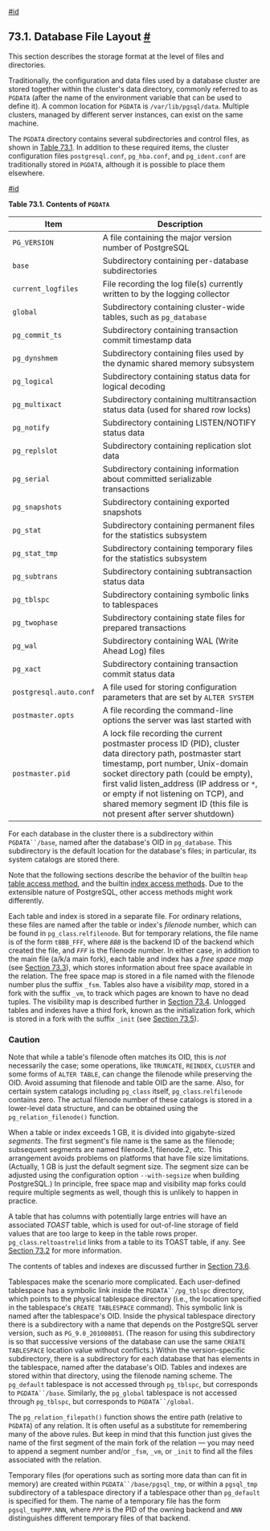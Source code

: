 [#id](#STORAGE-FILE-LAYOUT)

## 73.1. Database File Layout [#](#STORAGE-FILE-LAYOUT)

This section describes the storage format at the level of files and directories.

Traditionally, the configuration and data files used by a database cluster are stored together within the cluster's data directory, commonly referred to as `PGDATA` (after the name of the environment variable that can be used to define it). A common location for `PGDATA` is `/var/lib/pgsql/data`. Multiple clusters, managed by different server instances, can exist on the same machine.

The `PGDATA` directory contains several subdirectories and control files, as shown in [Table 73.1](storage-file-layout#PGDATA-CONTENTS-TABLE). In addition to these required items, the cluster configuration files `postgresql.conf`, `pg_hba.conf`, and `pg_ident.conf` are traditionally stored in `PGDATA`, although it is possible to place them elsewhere.

[#id](#PGDATA-CONTENTS-TABLE)

**Table 73.1. Contents of `PGDATA`**

| Item                   | Description                                                                                                                                                                                                                                                                                                                                              |
| ---------------------- | -------------------------------------------------------------------------------------------------------------------------------------------------------------------------------------------------------------------------------------------------------------------------------------------------------------------------------------------------------- |
| `PG_VERSION`           | A file containing the major version number of PostgreSQL                                                                                                                                                                                                                                                                                                 |
| `base`                 | Subdirectory containing per-database subdirectories                                                                                                                                                                                                                                                                                                      |
| `current_logfiles`     | File recording the log file(s) currently written to by the logging collector                                                                                                                                                                                                                                                                             |
| `global`               | Subdirectory containing cluster-wide tables, such as `pg_database`                                                                                                                                                                                                                                                                                       |
| `pg_commit_ts`         | Subdirectory containing transaction commit timestamp data                                                                                                                                                                                                                                                                                                |
| `pg_dynshmem`          | Subdirectory containing files used by the dynamic shared memory subsystem                                                                                                                                                                                                                                                                                |
| `pg_logical`           | Subdirectory containing status data for logical decoding                                                                                                                                                                                                                                                                                                 |
| `pg_multixact`         | Subdirectory containing multitransaction status data (used for shared row locks)                                                                                                                                                                                                                                                                         |
| `pg_notify`            | Subdirectory containing LISTEN/NOTIFY status data                                                                                                                                                                                                                                                                                                        |
| `pg_replslot`          | Subdirectory containing replication slot data                                                                                                                                                                                                                                                                                                            |
| `pg_serial`            | Subdirectory containing information about committed serializable transactions                                                                                                                                                                                                                                                                            |
| `pg_snapshots`         | Subdirectory containing exported snapshots                                                                                                                                                                                                                                                                                                               |
| `pg_stat`              | Subdirectory containing permanent files for the statistics subsystem                                                                                                                                                                                                                                                                                     |
| `pg_stat_tmp`          | Subdirectory containing temporary files for the statistics subsystem                                                                                                                                                                                                                                                                                     |
| `pg_subtrans`          | Subdirectory containing subtransaction status data                                                                                                                                                                                                                                                                                                       |
| `pg_tblspc`            | Subdirectory containing symbolic links to tablespaces                                                                                                                                                                                                                                                                                                    |
| `pg_twophase`          | Subdirectory containing state files for prepared transactions                                                                                                                                                                                                                                                                                            |
| `pg_wal`               | Subdirectory containing WAL (Write Ahead Log) files                                                                                                                                                                                                                                                                                                      |
| `pg_xact`              | Subdirectory containing transaction commit status data                                                                                                                                                                                                                                                                                                   |
| `postgresql.auto.conf` | A file used for storing configuration parameters that are set by `ALTER SYSTEM`                                                                                                                                                                                                                                                                          |
| `postmaster.opts`      | A file recording the command-line options the server was last started with                                                                                                                                                                                                                                                                               |
| `postmaster.pid`       | A lock file recording the current postmaster process ID (PID), cluster data directory path, postmaster start timestamp, port number, Unix-domain socket directory path (could be empty), first valid listen_address (IP address or `*`, or empty if not listening on TCP), and shared memory segment ID (this file is not present after server shutdown) |

For each database in the cluster there is a subdirectory within `PGDATA``/base`, named after the database's OID in `pg_database`. This subdirectory is the default location for the database's files; in particular, its system catalogs are stored there.

Note that the following sections describe the behavior of the builtin `heap` [table access method](tableam), and the builtin [index access methods](indexam). Due to the extensible nature of PostgreSQL, other access methods might work differently.

Each table and index is stored in a separate file. For ordinary relations, these files are named after the table or index's _filenode_ number, which can be found in `pg_class`.`relfilenode`. But for temporary relations, the file name is of the form `tBBB_FFF`, where _`BBB`_ is the backend ID of the backend which created the file, and _`FFF`_ is the filenode number. In either case, in addition to the main file (a/k/a main fork), each table and index has a _free space map_ (see [Section 73.3](storage-fsm)), which stores information about free space available in the relation. The free space map is stored in a file named with the filenode number plus the suffix `_fsm`. Tables also have a _visibility map_, stored in a fork with the suffix `_vm`, to track which pages are known to have no dead tuples. The visibility map is described further in [Section 73.4](storage-vm). Unlogged tables and indexes have a third fork, known as the initialization fork, which is stored in a fork with the suffix `_init` (see [Section 73.5](storage-init)).

### Caution

Note that while a table's filenode often matches its OID, this is _not_ necessarily the case; some operations, like `TRUNCATE`, `REINDEX`, `CLUSTER` and some forms of `ALTER TABLE`, can change the filenode while preserving the OID. Avoid assuming that filenode and table OID are the same. Also, for certain system catalogs including `pg_class` itself, `pg_class`.`relfilenode` contains zero. The actual filenode number of these catalogs is stored in a lower-level data structure, and can be obtained using the `pg_relation_filenode()` function.

When a table or index exceeds 1 GB, it is divided into gigabyte-sized _segments_. The first segment's file name is the same as the filenode; subsequent segments are named filenode.1, filenode.2, etc. This arrangement avoids problems on platforms that have file size limitations. (Actually, 1 GB is just the default segment size. The segment size can be adjusted using the configuration option `--with-segsize` when building PostgreSQL.) In principle, free space map and visibility map forks could require multiple segments as well, though this is unlikely to happen in practice.

A table that has columns with potentially large entries will have an associated _TOAST_ table, which is used for out-of-line storage of field values that are too large to keep in the table rows proper. `pg_class`.`reltoastrelid` links from a table to its TOAST table, if any. See [Section 73.2](storage-toast) for more information.

The contents of tables and indexes are discussed further in [Section 73.6](storage-page-layout).

Tablespaces make the scenario more complicated. Each user-defined tablespace has a symbolic link inside the `PGDATA``/pg_tblspc` directory, which points to the physical tablespace directory (i.e., the location specified in the tablespace's `CREATE TABLESPACE` command). This symbolic link is named after the tablespace's OID. Inside the physical tablespace directory there is a subdirectory with a name that depends on the PostgreSQL server version, such as `PG_9.0_201008051`. (The reason for using this subdirectory is so that successive versions of the database can use the same `CREATE TABLESPACE` location value without conflicts.) Within the version-specific subdirectory, there is a subdirectory for each database that has elements in the tablespace, named after the database's OID. Tables and indexes are stored within that directory, using the filenode naming scheme. The `pg_default` tablespace is not accessed through `pg_tblspc`, but corresponds to `PGDATA``/base`. Similarly, the `pg_global` tablespace is not accessed through `pg_tblspc`, but corresponds to `PGDATA``/global`.

The `pg_relation_filepath()` function shows the entire path (relative to `PGDATA`) of any relation. It is often useful as a substitute for remembering many of the above rules. But keep in mind that this function just gives the name of the first segment of the main fork of the relation — you may need to append a segment number and/or `_fsm`, `_vm`, or `_init` to find all the files associated with the relation.

Temporary files (for operations such as sorting more data than can fit in memory) are created within `PGDATA``/base/pgsql_tmp`, or within a `pgsql_tmp` subdirectory of a tablespace directory if a tablespace other than `pg_default` is specified for them. The name of a temporary file has the form `pgsql_tmpPPP.NNN`, where _`PPP`_ is the PID of the owning backend and _`NNN`_ distinguishes different temporary files of that backend.
